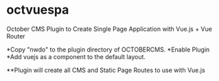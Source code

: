 # octvuespa
October CMS Plugin to Create Single Page Application with Vue.js + Vue Router

*Copy "nwdo" to the plugin directory of OCTOBERCMS.
*Enable Plugin
*Add vuejs as a component to the default layout.


**Plugin will create all CMS and Static Page Routes to use with Vue.js
